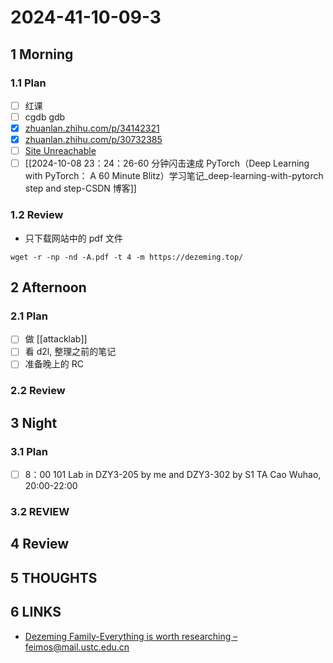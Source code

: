 # 2024-41-10-09-3

## 1 Morning

### 1.1 Plan

- [ ] 红课
- [ ] cgdb gdb
- [x] [zhuanlan.zhihu.com/p/34142321](https://zhuanlan.zhihu.com/p/34142321)
- [x] [zhuanlan.zhihu.com/p/30732385](https://zhuanlan.zhihu.com/p/30732385)
- [ ] [Site Unreachable](https://pytorch.org/tutorials/beginner/deep_learning_60min_blitz.html)
- [ ] [[2024-10-08 23：24：26-60 分钟闪击速成 PyTorch（Deep Learning with PyTorch： A 60 Minute Blitz）学习笔记_deep-learning-with-pytorch step and step-CSDN 博客]]

### 1.2 Review

- 只下载网站中的 pdf 文件

```shell
wget -r -np -nd -A.pdf -t 4 -m https://dezeming.top/
```

## 2 Afternoon

### 2.1 Plan

- [ ] 做 [[attacklab]]
- [ ] 看 d2l, 整理之前的笔记
- [ ] 准备晚上的 RC

### 2.2 Review

## 3 Night

### 3.1 Plan

- [ ] 8：00 101 Lab in DZY3-205 by me and DZY3-302 by S1 TA Cao Wuhao, 20:00-22:00

### 3.2 REVIEW

## 4 Review

## 5 THOUGHTS

## 6 LINKS

- [Dezeming Family-Everything is worth researching – feimos@mail.ustc.edu.cn](https://dezeming.top/)
